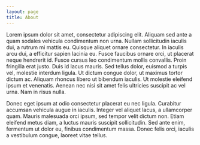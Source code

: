 ```yaml
---
layout: page
title: About
---
```

Lorem ipsum dolor sit amet, consectetur adipiscing elit. Aliquam sed ante a quam sodales vehicula condimentum non urna. Nullam sollicitudin iaculis dui, a rutrum mi mattis eu. Quisque aliquet ornare consectetur. In iaculis arcu dui, a efficitur sapien lacinia eu. Fusce faucibus ornare orci, ut placerat neque hendrerit id. Fusce cursus leo condimentum mollis convallis. Proin fringilla erat justo. Duis id lacus mauris. Sed tellus dolor, euismod a turpis vel, molestie interdum ligula. Ut dictum congue dolor, ut maximus tortor dictum ac. Aliquam rhoncus libero ut bibendum iaculis. Ut molestie eleifend ipsum et venenatis. Aenean nec nisi sit amet felis ultricies suscipit ac vel urna. Nam in risus nulla.

Donec eget ipsum at odio consectetur placerat eu nec ligula. Curabitur accumsan vehicula augue in iaculis. Integer vel aliquet lacus, a ullamcorper quam. Mauris malesuada orci ipsum, sed tempor velit dictum non. Etiam eleifend metus diam, a luctus mauris suscipit sollicitudin. Sed ante enim, fermentum ut dolor eu, finibus condimentum massa. Donec felis orci, iaculis a vestibulum congue, laoreet vitae tellus.